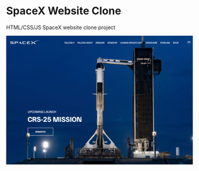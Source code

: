# SpaceX Website Clone

HTML/CSS/JS SpaceX website clone project 

![SpaceX Website](img/screen.jpg)
